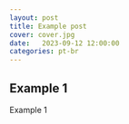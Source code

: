 ```yaml
---
layout: post
title: Example post
cover: cover.jpg
date:   2023-09-12 12:00:00
categories: pt-br
---
```


## Example 1

Example 1
